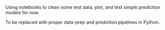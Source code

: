 Using notebooks to clean some test data, plot, and test simple prediction models for now. 

To be replaced with proper data-prep and prediction pipelines in Python.

